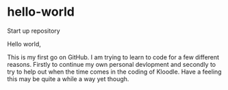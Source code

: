 # hello-world
Start up repository

Hello world,

This is my first go on GitHub. I am trying to learn to code for a few different reasons. Firstly to continue my own personal devlopment and secondly to try to help out when the time comes in the coding of Kloodle. Have a feeling this may be quite a while a way yet though.

